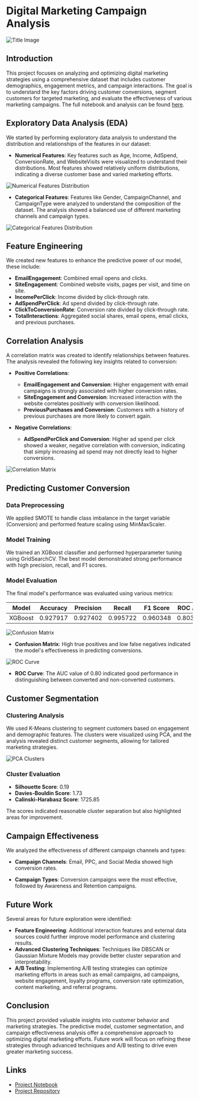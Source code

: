 # Digital Marketing Campaign Analysis

![Title Image](../graphics/title.jpg)

## Introduction
This project focuses on analyzing and optimizing digital marketing strategies using a comprehensive dataset that includes customer demographics, engagement metrics, and campaign interactions. The goal is to understand the key factors driving customer conversions, segment customers for targeted marketing, and evaluate the effectiveness of various marketing campaigns. The full notebook and analysis can be found [here](URL).

## Exploratory Data Analysis (EDA)
We started by performing exploratory data analysis to understand the distribution and relationships of the features in our dataset:
- **Numerical Features**: Key features such as Age, Income, AdSpend, ConversionRate, and WebsiteVisits were visualized to understand their distributions. Most features showed relatively uniform distributions, indicating a diverse customer base and varied marketing efforts.

![Numerical Features Distribution](../graphics/numDists.png)

- **Categorical Features**: Features like Gender, CampaignChannel, and CampaignType were analyzed to understand the composition of the dataset. The analysis showed a balanced use of different marketing channels and campaign types.

![Categorical Features Distribution](../graphics/catDists.png)

## Feature Engineering
We created new features to enhance the predictive power of our model, these include:
- **EmailEngagement**: Combined email opens and clicks.
- **SiteEngagement**: Combined website visits, pages per visit, and time on site.
- **IncomePerClick**: Income divided by click-through rate.
- **AdSpendPerClick**: Ad spend divided by click-through rate.
- **ClickToConversionRate**: Conversion rate divided by click-through rate.
- **TotalInteractions**: Aggregated social shares, email opens, email clicks, and previous purchases.

## Correlation Analysis
A correlation matrix was created to identify relationships between features. The analysis revealed the following key insights related to conversion:
- **Positive Correlations**:
  - **EmailEngagement and Conversion**: Higher engagement with email campaigns is strongly associated with higher conversion rates.
  - **SiteEngagement and Conversion**: Increased interaction with the website correlates positively with conversion likelihood.
  - **PreviousPurchases and Conversion**: Customers with a history of previous purchases are more likely to convert again.

- **Negative Correlations**:
  - **AdSpendPerClick and Conversion**: Higher ad spend per click showed a weaker, negative correlation with conversion, indicating that simply increasing ad spend may not directly lead to higher conversions.

![Correlation Matrix](../graphics/corrMatrix.png)

## Predicting Customer Conversion
### Data Preprocessing
We applied SMOTE to handle class imbalance in the target variable (Conversion) and performed feature scaling using MinMaxScaler.
### Model Training
We trained an XGBoost classifier and performed hyperparameter tuning using GridSearchCV. The best model demonstrated strong performance with high precision, recall, and F1 scores.
### Model Evaluation
The final model's performance was evaluated using various metrics:

| Model   | Accuracy | Precision | Recall   | F1 Score | ROC AUC |
|---------|----------|-----------|----------|----------|---------|
| XGBoost | 0.927917 | 0.927402  | 0.995722 | 0.960348 | 0.803918|

![Confusion Matrix](../graphics/confusionMatrix.png)

- **Confusion Matrix**: High true positives and low false negatives indicated the model's effectiveness in predicting conversions.

![ROC Curve](../graphics/roc.png)

- **ROC Curve**: The AUC value of 0.80 indicated good performance in distinguishing between converted and non-converted customers.

## Customer Segmentation
### Clustering Analysis
We used K-Means clustering to segment customers based on engagement and demographic features. The clusters were visualized using PCA, and the analysis revealed distinct customer segments, allowing for tailored marketing strategies.

![PCA Clusters](../graphics/pca.png)

### Cluster Evaluation
- **Silhouette Score**: 0.19
- **Davies-Bouldin Score**: 1.73
- **Calinski-Harabasz Score**: 1725.85

The scores indicated reasonable cluster separation but also highlighted areas for improvement.


## Campaign Effectiveness
We analyzed the effectiveness of different campaign channels and types:
- **Campaign Channels**: Email, PPC, and Social Media showed high conversion rates.

- **Campaign Types**: Conversion campaigns were the most effective, followed by Awareness and Retention campaigns.


## Future Work
Several areas for future exploration were identified:
- **Feature Engineering**: Additional interaction features and external data sources could further improve model performance and clustering results.
- **Advanced Clustering Techniques**: Techniques like DBSCAN or Gaussian Mixture Models may provide better cluster separation and interpretability.
- **A/B Testing**: Implementing A/B testing strategies can optimize marketing efforts in areas such as email campaigns, ad campaigns, website engagement, loyalty programs, conversion rate optimization, content marketing, and referral programs.


## Conclusion
This project provided valuable insights into customer behavior and marketing strategies. The predictive model, customer segmentation, and campaign effectiveness analysis offer a comprehensive approach to optimizing digital marketing efforts. Future work will focus on refining these strategies through advanced techniques and A/B testing to drive even greater marketing success.

## Links
- [Project Notebook](URL_to_notebook)
- [Project Repository](URL_to_repository)